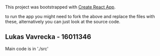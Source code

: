 This project was bootstrapped with [Create React App](https://github.com/facebook/create-react-app).

to run the app you might need to fork the above and replace the files with these, alternatively you can just look at the source code.
## Lukas Vavrecka - 16011346
Main code is in './src'
